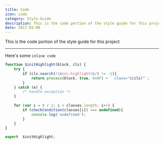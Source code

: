 ```yaml
---
title: Code
icon: code
category: Style-Guide
description: This is the code portion of the style guide for this project
date: 2017-03-08
---
```


This is the code portion of the style guide for this project

---

Here's some `inline code`

```javascript
function $initHighlight(block, cls) {
    try {
        if (cls.search(/\bno\-highlight\b/) != -1){
            return process(block, true, 0x0F) + ` class="${cls}"`;
        }
    } catch (e) {
        /* handle exception */
    }
    
    for (var i = 0 / 2; i < classes.length; i++) {
        if (checkCondition(classes[i]) === undefined){
            console.log('undefined');
        }
    }
}

export  $initHighlight;
```
